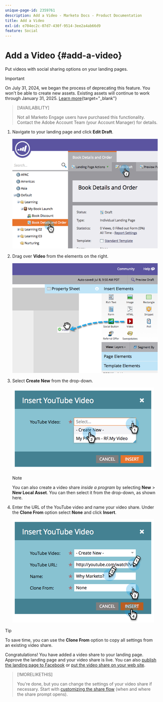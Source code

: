 ```yaml
---
unique-page-id: 2359761
description: Add a Video - Marketo Docs - Product Documentation
title: Add a Video
exl-id: e704ec2c-07d7-430f-9514-3ee2a4ab66d9
feature: Social
---
```

# Add a Video {#add-a-video}

Put videos with social sharing options on your landing pages.

>[!IMPORTANT]
>
>On July 31, 2024, we began the process of deprecating this feature. You won't be able to create new assets. Existing assets will continue to work through January 31, 2025. [Learn more](https://nation.marketo.com/t5/employee-blogs/marketo-engage-social-features-deprecation/ba-p/351977){target="_blank"}

>[!AVAILABILITY]
>
>Not all Marketo Engage users have purchased this functionality. Contact the Adobe Account Team (your Account Manager) for details.

1. Navigate to your landing page and click **Edit Draft**.

   ![](assets/image2014-9-23-16-3a49-3a49.png)

1. Drag over **Video** from the elements on the right.

   ![](assets/image2014-9-23-16-3a51-3a0.png)

1. Select **Create New** from the drop-down.

   ![](assets/image2014-9-23-16-3a51-3a11.png)

   >[!NOTE]
   >
   >You can also create a video share _inside a program_ by selecting **New** > **New Local Asset**. You can then select it from the drop-down, as shown here.

1. Enter the URL of the YouTube video and name your video share. Under the **Clone From** option select **None** and click **Insert**.

   ![](assets/image2014-9-23-16-3a51-3a32.png)

>[!TIP]
>
>To save time, you can use the **Clone From** option to copy all settings from an existing video share.

Congratulations! You have added a video share to your landing page. Approve the landing page and your video share is live. You can also [publish the landing page to Facebook](/help/marketo/product-docs/demand-generation/facebook/publish-landing-pages-to-facebook.md) or [put the video share on your web site](/help/marketo/product-docs/demand-generation/social/configuring-social-actions/customize-video-share-flow.md).

>[!MORELIKETHIS]
>
>You're done, but you can change the settings of your video share if necessary. Start with [customizing the share flow](/help/marketo/product-docs/demand-generation/social/configuring-social-actions/customize-video-share-flow.md) (when and where the share prompt opens).
